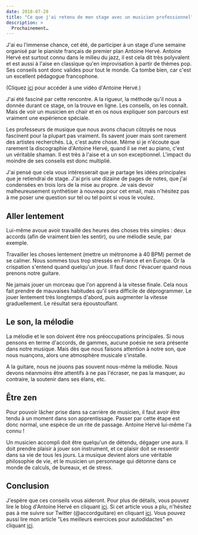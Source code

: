 ```yaml
---
date: 2018-07-28
title: "Ce que j'ai retenu de mon stage avec un musicien professionnel"
description: >
  Prochainement…
---
```


J'ai eu l'immense chance, cet été, de participer à un stage d'une semaine 
organisé par le pianiste français de premier plan Antoine Hervé. Antoine Hervé 
est surtout connu dans le milieu du jazz, il est cela dit très polyvalent et 
est aussi à l'aise en classique qu'en improvisation à partir de thèmes pop. Ses 
conseils sont donc valides pour tout le monde. Ca tombe bien, car c'est un 
excellent pédagogue francophone.

(Cliquez [ici][watermelon-man] pour accéder à une vidéo d'Antoine Hervé.)

J'ai été fasciné par cette rencontre. A la rigueur, la méthode qu'il nous a 
donnée durant ce stage, on la trouve en ligne. Les conseils, on les connaît. 
Mais de voir un musicien en chair et en os nous expliquer son parcours est 
vraiment une expérience spéciale.

Les professeurs de musique que nous avons chacun côtoyés ne nous fascinent pour 
la plupart pas vraiment. Ils savent jouer mais sont rarement des artistes 
recherchés. Là, c'est autre chose. Même si je n'écoute que rarement la 
discographie d'Antoine Hervé, quand il se met au piano, c'est un véritable 
shaman. Il est très à l'aise et a un son exceptionnel. L'impact du moindre de 
ses conseils est donc multiplié.

J'ai pensé que cela vous intéresserait que je partage les idées principales que 
je retiendrai de stage. J'ai pris une dizaine de pages de notes, que j'ai 
condensées en trois lors de la mise au propre. Je vais devoir malheureusement 
synthétiser à nouveau pour cet email, mais n'hésitez pas à me poser une 
question sur tel ou tel point si vous le voulez.

## Aller lentement

Lui-même avoue avoir travaillé des heures des choses très simples : deux 
accords (afin de vraiment bien les sentir), ou une mélodie seule, par exemple.

Travailler les choses lentement (mettre un métronome à 40 BPM) permet de se 
calmer. Nous sommes tous trop stressés en France et en Europe. Or la crispation 
s'entend quand quelqu'un joue. Il faut donc l'évacuer quand nous prenons notre 
guitare.

Ne jamais jouer un morceau que l'on apprend à la vitesse finale. Cela nous fait 
prendre de mauvaises habitudes qu'il sera difficile de déprogrammer. Le jouer 
lentement très longtemps d'abord, puis augmenter la vitesse graduellement. Le 
résultat sera époustouflant.

## Le son, la mélodie

La mélodie et le son doivent être nos préoccupations principales. Si nous 
pensons en terme d'accords, de gammes, aucune poésie ne sera présente dans 
notre musique. Mais dès que nous faisons attention à notre son, que nous 
nuançons, alors une atmosphère musicale s'installe.

A la guitare, nous ne jouons pas souvent nous-même la mélodie. Nous devons 
néanmoins être attentifs à ne pas l'écraser, ne pas la masquer, au contraire, 
la soutenir dans ses élans, etc.

## Être zen

Pour pouvoir lâcher prise dans sa carrière de musicien, il faut avoir être 
tendu à un moment dans son apprentissage. Passer par cette étape est donc 
normal, une espèce de un rite de passage. Antoine Hervé lui-même l'a connu !

Un musicien accompli doit être quelqu'un de détendu, dégager une aura. Il doit 
prendre plaisir à jouer son instrument, et ce plaisir doit se ressentir dans sa 
vie de tous les jours. La musique devient alors une véritable philosophie de 
vie, et le musicien un personnage qui détonne dans ce monde de calculs, de 
bureaux, et de stress.

## Conclusion

J'espère que ces conseils vous aideront. Pour plus de détails, vous pouvez lire 
le blog d'Antoine Hervé en cliquant [ici][blog]. Si cet article vous a plu, 
n'hésitez pas à me suivre sur Twitter (@accordguitare) en cliquant 
[ici][twitter]. Vous pouvez aussi lire mon article "Les meilleurs exercices 
pour autodidactes" en cliquant [ici][autodidactes].

[watermelon-man]:https://www.youtube.com/watch?v=K2OXKeT-Qj0
[blog]:https://blog.antoineherve.com/
[twitter]:https://twitter.com/accordguitare
[autodidactes]:https://www.accordersaguitare.com/les-meilleurs-exercices-pour-autodidactes/
